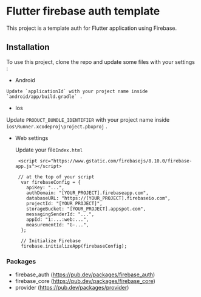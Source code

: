 # Flutter firebase auth template

This project is a template auth for Flutter application using Firebase.

## Installation
To use this project, clone the repo and update some files with your settings :

  -  Android
    
    Update `applicationId` with your project name inside `android/app/build.gradle` .
  
  -  Ios 
   
   Update `PRODUCT_BUNDLE_IDENTIFIER` with your project name inside `ios\Runner.xcodeproj\project.pbxproj` .
   
    
 -  Web settings

    Update your file`Index.html`

    ```
     <script src="https://www.gstatic.com/firebasejs/8.10.0/firebase-app.js"></script>
     
     // at the top of your script
      var firebaseConfig = {
        apiKey: "...",
        authDomain: "[YOUR_PROJECT].firebaseapp.com",
        databaseURL: "https://[YOUR_PROJECT].firebaseio.com",
        projectId: "[YOUR_PROJECT]",
        storageBucket: "[YOUR_PROJECT].appspot.com",
        messagingSenderId: "...",
        appId: "1:...:web:...",
        measurementId: "G-...",
      };

      // Initialize Firebase
      firebase.initializeApp(firebaseConfig);
    ```

### Packages

- firebase_auth (https://pub.dev/packages/firebase_auth)
- firebase_core (https://pub.dev/packages/firebase_core)
- provider (https://pub.dev/packages/provider)

